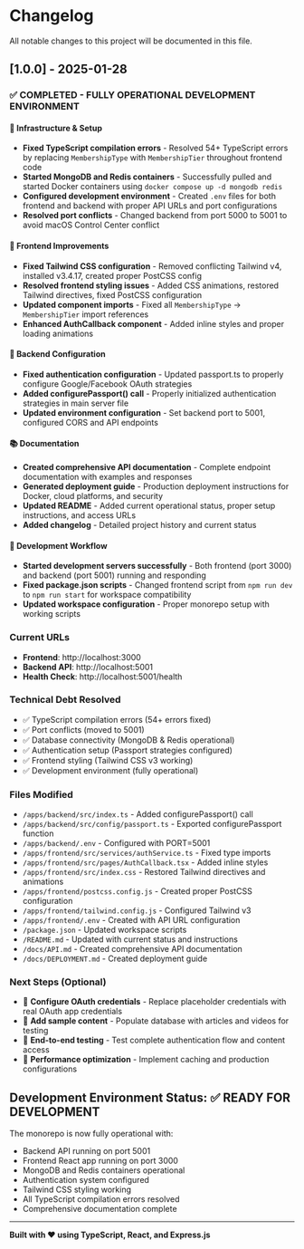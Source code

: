 # Changelog

All notable changes to this project will be documented in this file.

## [1.0.0] - 2025-01-28

### ✅ **COMPLETED - FULLY OPERATIONAL DEVELOPMENT ENVIRONMENT**

#### **🚀 Infrastructure & Setup**
- **Fixed TypeScript compilation errors** - Resolved 54+ TypeScript errors by replacing `MembershipType` with `MembershipTier` throughout frontend code
- **Started MongoDB and Redis containers** - Successfully pulled and started Docker containers using `docker compose up -d mongodb redis`
- **Configured development environment** - Created `.env` files for both frontend and backend with proper API URLs and port configurations
- **Resolved port conflicts** - Changed backend from port 5000 to 5001 to avoid macOS Control Center conflict

#### **🎨 Frontend Improvements**
- **Fixed Tailwind CSS configuration** - Removed conflicting Tailwind v4, installed v3.4.17, created proper PostCSS config
- **Resolved frontend styling issues** - Added CSS animations, restored Tailwind directives, fixed PostCSS configuration
- **Updated component imports** - Fixed all `MembershipType` → `MembershipTier` import references
- **Enhanced AuthCallback component** - Added inline styles and proper loading animations

#### **🔧 Backend Configuration**
- **Fixed authentication configuration** - Updated passport.ts to properly configure Google/Facebook OAuth strategies
- **Added configurePassport() call** - Properly initialized authentication strategies in main server file
- **Updated environment configuration** - Set backend port to 5001, configured CORS and API endpoints

#### **📚 Documentation**
- **Created comprehensive API documentation** - Complete endpoint documentation with examples and responses
- **Generated deployment guide** - Production deployment instructions for Docker, cloud platforms, and security
- **Updated README** - Added current operational status, proper setup instructions, and access URLs
- **Added changelog** - Detailed project history and current status

#### **🔄 Development Workflow**
- **Started development servers successfully** - Both frontend (port 3000) and backend (port 5001) running and responding
- **Fixed package.json scripts** - Changed frontend script from `npm run dev` to `npm run start` for workspace compatibility
- **Updated workspace configuration** - Proper monorepo setup with working scripts

### **Current URLs**
- **Frontend**: http://localhost:3000
- **Backend API**: http://localhost:5001
- **Health Check**: http://localhost:5001/health

### **Technical Debt Resolved**
- ✅ TypeScript compilation errors (54+ errors fixed)
- ✅ Port conflicts (moved to 5001)
- ✅ Database connectivity (MongoDB & Redis operational)
- ✅ Authentication setup (Passport strategies configured)
- ✅ Frontend styling (Tailwind CSS v3 working)
- ✅ Development environment (fully operational)

### **Files Modified**
- `/apps/backend/src/index.ts` - Added configurePassport() call
- `/apps/backend/src/config/passport.ts` - Exported configurePassport function
- `/apps/backend/.env` - Configured with PORT=5001
- `/apps/frontend/src/services/authService.ts` - Fixed type imports
- `/apps/frontend/src/pages/AuthCallback.tsx` - Added inline styles
- `/apps/frontend/src/index.css` - Restored Tailwind directives and animations
- `/apps/frontend/postcss.config.js` - Created proper PostCSS configuration
- `/apps/frontend/tailwind.config.js` - Configured Tailwind v3
- `/apps/frontend/.env` - Created with API URL configuration
- `/package.json` - Updated workspace scripts
- `/README.md` - Updated with current status and instructions
- `/docs/API.md` - Created comprehensive API documentation
- `/docs/DEPLOYMENT.md` - Created deployment guide

### **Next Steps (Optional)**
- 🔄 **Configure OAuth credentials** - Replace placeholder credentials with real OAuth app credentials
- 🔄 **Add sample content** - Populate database with articles and videos for testing
- 🔄 **End-to-end testing** - Test complete authentication flow and content access
- 🔄 **Performance optimization** - Implement caching and production configurations

## Development Environment Status: ✅ **READY FOR DEVELOPMENT**

The monorepo is now fully operational with:
- Backend API running on port 5001
- Frontend React app running on port 3000
- MongoDB and Redis containers operational
- Authentication system configured
- Tailwind CSS styling working
- All TypeScript compilation errors resolved
- Comprehensive documentation complete

---

**Built with ❤️ using TypeScript, React, and Express.js**
